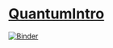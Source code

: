 # [QuantumIntro](https://github.com/MIWdlB/QuantumIntro)

[![Binder](https://mybinder.org/badge_logo.svg)](https://mybinder.org/v2/gh/MIWdlB/QuantumIntro/main?labpath=Notebooks%2Fcircuits.ipynb)
